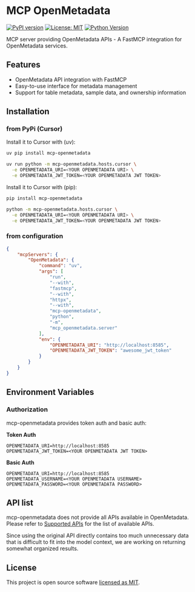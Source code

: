 # MCP OpenMetadata

[![PyPI version](https://badge.fury.io/py/mcp-openmetadata.svg)](https://badge.fury.io/py/mcp-openmetadata)
[![License: MIT](https://img.shields.io/badge/License-MIT-yellow.svg)](https://opensource.org/licenses/MIT)
[![Python Version](https://img.shields.io/badge/python-3.10+-blue.svg)](https://www.python.org/downloads/)

MCP server providing OpenMetadata APIs - A FastMCP integration for OpenMetadata services.

## Features

- OpenMetadata API integration with FastMCP
- Easy-to-use interface for metadata management
- Support for table metadata, sample data, and ownership information

## Installation

### from PyPi (Cursor)

Install it to Cursor with (uv):
```sh
uv pip install mcp-openmetadata

uv run python -m mcp-openmetadata.hosts.cursor \
  -e OPENMETADATA_URI=<YOUR OPENMETADATA URI> \
  -e OPENMETADATA_JWT_TOKEN=<YOUR OPENMETADATA JWT TOKEN>
```

Install it to Cursor with (pip):
```sh
pip install mcp-openmetadata

python -m mcp-openmetadata.hosts.cursor \
  -e OPENMETADATA_URI=<YOUR OPENMETADATA URI> \
  -e OPENMETADATA_JWT_TOKEN=<YOUR OPENMETADATA JWT TOKEN>
```

### from configuration
```json
{
    "mcpServers": {
        "OpenMetadata": {
            "command": "uv",
            "args": [
                "run",
                "--with",
                "fastmcp",
                "--with",
                "httpx",
                "--with",
                "mcp-openmetadata",
                "python",
                "-m",
                "mcp_openmetadata.server"
            ],
            "env": {
                "OPENMETADATA_URI": "http://localhost:8585",
                "OPENMETADATA_JWT_TOKEN": "awesome_jwt_token"
            }
        }
    }
}
```



## Environment Variables

### Authorization
mcp-openmetadata provides token auth and basic auth:

**Token Auth**
```
OPENMETADATA_URI=http://localhost:8585
OPENMETADATA_JWT_TOKEN=<YOUR OPENMETADATA JWT TOKEN>
```

**Basic Auth**
```
OPENMETADATA_URI=http://localhost:8585
OPENMETADATA_USERNAME=<YOUR OPENMETADATA USERNAME>
OPENMETADATA_PASSWORD=<YOUR OPENMETADATA PASSWORD>
```


## API list
mcp-openmetadata does not provide all APIs available in OpenMetadata.
Please refer to [Supported APIs](https://github.com/pfldy2850/mcp-openmetadata/blob/main/README-API.md) for the list of available APIs.

Since using the original API directly contains too much unnecessary data that is difficult to fit into the model context, we are working on returning somewhat organized results.


## License

This project is open source software [licensed as MIT](https://opensource.org/licenses/MIT).